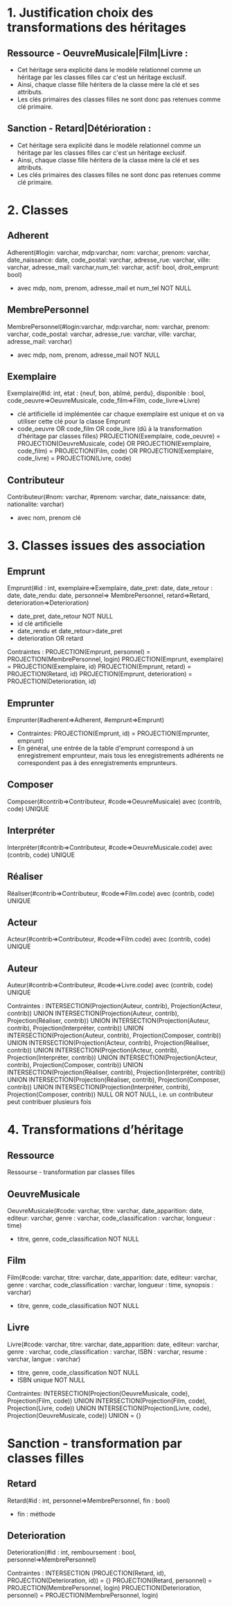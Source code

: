 # 1. Justification choix des transformations des héritages 

## Ressource - OeuvreMusicale|Film|Livre : 
- Cet héritage sera explicité dans le modèle relationnel comme un héritage par les classes filles car c'est un héritage exclusif. 
- Ainsi, chaque classe fille héritera de la classe mère la clé et ses attributs. 
- Les clés primaires des classes filles ne sont donc pas retenues comme clé primaire.

## Sanction - Retard|Détérioration : 
- Cet héritage sera explicité dans le modèle relationnel comme un héritage par les classes filles car c'est un héritage exclusif. 
- Ainsi, chaque classe fille héritera de la classe mère la clé et ses attributs. 
- Les clés primaires des classes filles ne sont donc pas retenues comme clé primaire.

# 2. Classes

## Adherent
Adherent(#login: varchar, mdp:varchar, nom: varchar, prenom: varchar, date_naissance: date, code_postal: varchar, adresse_rue: varchar, ville: varchar, adresse_mail: varchar,num_tel: varchar, actif: bool, droit_emprunt: bool)
- avec mdp, nom, prenom, adresse_mail et num_tel NOT NULL

## MembrePersonnel
MembrePersonnel(#login:varchar, mdp:varchar, nom: varchar, prenom: varchar, code_postal: varchar, adresse_rue: varchar, ville: varchar, adresse_mail: varchar)
- avec mdp, nom, prenom, adresse_mail NOT NULL

## Exemplaire
Exemplaire(#id: int, etat : {neuf, bon, abîmé, perdu}, disponible :  bool, code_oeuvre⇒OeuvreMusicale, code_film⇒Film, code_livre⇒Livre)
- clé artificielle id implémentée car chaque exemplaire est unique et on va utiliser cette clé pour la classe Emprunt
- code_oeuvre OR code_film OR code_livre (dû à la transformation d’héritage par classes filles)
PROJECTION(Exemplaire, code_oeuvre) = PROJECTION(OeuvreMusicale, code) OR
PROJECTION(Exemplaire, code_film) = PROJECTION(Film, code) OR
PROJECTION(Exemplaire, code_livre) = PROJECTION(Livre, code)

## Contributeur
Contributeur(#nom: varchar, #prenom: varchar, date_naissance: date, nationalite: varchar)
- avec nom, prenom clé

# 3. Classes issues des association

## Emprunt
Emprunt(#id : int, exemplaire⇒Exemplaire, date_pret: date, date_retour : date, date_rendu: date, personnel⇒ MembrePersonnel, retard⇒Retard, deterioration⇒Deterioration)
- date_pret, date_retour NOT NULL
- id clé artificielle
- date_rendu et date_retour>date_pret
- deterioration OR retard

Contraintes :
PROJECTION(Emprunt, personnel) = PROJECTION(MembrePersonnel, login)
PROJECTION(Emprunt, exemplaire) = PROJECTION(Exemplaire, id)
PROJECTION(Emprunt, retard) = PROJECTION(Retard, id)
PROJECTION(Emprunt, deterioration) = PROJECTION(Deterioration, id)

## Emprunter
Emprunter(#adherent⇒Adherent, #emprunt⇒Emprunt)

- Contraintes:
PROJECTION(Emprunt, id) = PROJECTION(Emprunter, emprunt)
- En général, une entrée de la table d'emprunt correspond à un enregistrement emprunteur, mais tous les enregistrements adhérents ne correspondent pas à des enregistrements emprunteurs.

## Composer
Composer(#contrib⇒Contributeur, #code⇒OeuvreMusicale)
avec (contrib, code) UNIQUE

## Interpréter
Interpréter(#contrib⇒Contributeur, #code⇒OeuvreMusicale.code)
avec (contrib, code) UNIQUE

## Réaliser
Réaliser(#contrib⇒Contributeur, #code⇒Film.code)
avec (contrib, code) UNIQUE

## Acteur
Acteur(#contrib⇒Contributeur, #code⇒Film.code)
avec (contrib, code) UNIQUE

## Auteur
Auteur(#contrib⇒Contributeur, #code⇒Livre.code)
avec (contrib, code) UNIQUE

Contraintes :
INTERSECTION(Projection(Auteur, contrib), Projection(Acteur, contrib)) UNION 
INTERSECTION(Projection(Auteur, contrib), Projection(Réaliser, contrib)) UNION
INTERSECTION(Projection(Auteur, contrib), Projection(Interpréter, contrib)) UNION
INTERSECTION(Projection(Auteur, contrib), Projection(Composer, contrib)) UNION 
INTERSECTION(Projection(Acteur, contrib), Projection(Réaliser, contrib)) UNION
INTERSECTION(Projection(Acteur, contrib), Projection(Interpréter, contrib)) UNION 
INTERSECTION(Projection(Acteur, contrib), Projection(Composer, contrib)) UNION 
INTERSECTION(Projection(Réaliser, contrib), Projection(Interpréter, contrib)) UNION
INTERSECTION(Projection(Réaliser, contrib), Projection(Composer, contrib)) UNION
INTERSECTION(Projection(Interpréter, contrib), Projection(Composer, contrib)) NULL OR NOT NULL, i.e. un contributeur peut contribuer plusieurs fois


# 4. Transformations d’héritage

## Ressource
Ressourse - transformation par classes filles

## OeuvreMusicale
OeuvreMusicale(#code: varchar, titre: varchar, date_apparition: date, editeur: varchar, genre : varchar, code_classification : varchar, longueur : time)
- titre, genre, code_classification NOT NULL

## Film
Film(#code: varchar, titre: varchar, date_apparition: date, editeur: varchar, genre : varchar, code_classification : varchar, longueur : time, synopsis : varchar)
- titre, genre, code_classification NOT NULL

## Livre
Livre(#code: varchar, titre: varchar, date_apparition: date, editeur: varchar, genre : varchar, code_classification : varchar, ISBN : varchar, resume : varchar, langue : varchar)
- titre, genre, code_classification NOT NULL
- ISBN unique NOT NULL

Contraintes:
INTERSECTION(Projection(OeuvreMusicale, code), Projection(Film, code)) UNION 
INTERSECTION(Projection(Film, code), Projection(Livre, code)) UNION
INTERSECTION(Projection(Livre, code), Projection(OeuvreMusicale, code)) UNION = {}

# Sanction - transformation par classes filles

## Retard
Retard(#id : int, personnel⇒MembrePersonnel, fin : bool)
- fin : méthode

## Deterioration
Deterioration(#id : int, remboursement : bool, personnel⇒MembrePersonnel)

Contraintes :
INTERSECTION (PROJECTION(Retard, id), PROJECTION(Deterioration, id)) = {}
PROJECTION(Retard, personnel) = PROJECTION(MembrePersonnel, login)
PROJECTION(Deterioration, personnel) = PROJECTION(MembrePersonnel, login)
